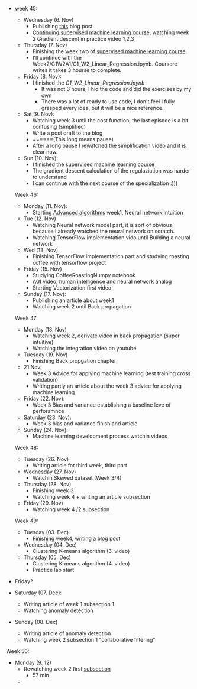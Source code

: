 * week 45:
  * Wednesday (6. Nov)
    * Publishing [this](https://zsvl.wordpress.com/2024/11/06/my-confusion-about-the-video-building-a-neural-network-from-scratch/) blog post
    * [Continuing supervised machine learning course](https://www.coursera.org/learn/machine-learning/lecture/10ZVv/choosing-the-learning-rate), watching week 2 Gradient descent in practice video 1,2,3
  * Thursday (7. Nov)
    * Finishing the week two of [supervised machine learning course](https://www.coursera.org/learn/machine-learning/lecture/10ZVv/choosing-the-learning-rate) 
    * I'll continue with the Week2/C1W2A1/C1_W2_Linear_Regression.ipynb. Coursere writes it takes 3 hourse to complete.
  * Friday (8. Nov):
    * I finished  the _C1_W2_Linear_Regression.ipynb_ 
      * It was not 3 hours, I hid the code and did the exercises by my own
      * There was a lot of ready to use code, I don't feel I fully grasped every idea, but it will be a nice reference.
  * Sat (9. Nov):
    * Watching week 3 until the cost function, the last episode is a bit confusing (simplified)
    * Write a post draft to the blog
    * ======(This long means pause)
    * After a long pause I rewatched the simplification video and it is clear now.
  * Sun (10. Nov):
    * I finished the supervised machine learning course
    * The gradient descent calculation of the regulaziation was harder to understand
    * I can continue with the next course of the specialization :)))
  
  Week 46:
  
  * Monday (11. Nov):
    * Starting [Advanced algorithms](https://www.coursera.org/learn/advanced-learning-algorithms/home/week/1) week1, Neural network intuition
  * Tue (12. Nov)
    * Watching Neural network model part, it is sort of obvious because I already watched the neural network on scratch.
    * Watching TensorFlow implementation vido until Building a neural network
  * Wed (13. Nov)
    * Finishing TensorFlow implementation part and studying roasting coffee with tensorflow project
  * Friday (15. Nov)
    * Studying CoffeeRoastingNumpy notebook
    * AGI video, human intelligence and neural network analog
    * Starting Vectorization first video 
  * Sunday (17. Nov):
    * Publishing an article about week1
    * Watching week 2 until Back propagation
  
  Week 47:
  
  * Monday (18. Nov)
    * Watching week 2, derivate video in back propagation (super intuitive)
    * Watching the integration video on youtube
  * Tuesday (19. Nov)
    * Finishing Back propgation chapter
  * 21 Nov:
    * Week 3 Advice for applying machine learning (test training cross validation)
    * Writing partly an article about the week 3 advice for applying machine learning
  * Friday (22. Nov):
    * Week 3 Bias and variance establishing a baseline leve of perforamnce
  * Saturday (23. Nov):
    * Week 3 bias and variance finish and article
  * Sunday (24. Nov):
    * Machine learning development process watchin videos
  
  Week 48:

  * Tuesday (26. Nov)
    * Writing article for third week, third part
  * Wednesday (27. Nov)
    * Watchin Skewed dataset (Week 3/4)
  * Thursday (28. Nov)
    * Finishing week 3
    * Watching week 4 + writing an article subsection
  * Friday (29. Nov)
    * Watching week 4 /2 subsection

  Week 49:

  * Tuesday (03. Dec)
    * Finishing week4, writing a blog post
  * Wednesday (04. Dec)
    * Clustering K-means algorithm (3. video)
  * Thursday (05. Dec)
    * Clustering K-means algorithm (4. video)
    * Practice lab start
* Friday?
* Saturday (07. Dec):
	* Writing article of week 1 subsection 1
	* Watching anomaly detection
* Sunday (08. Dec)
	* Writing article of anomaly detection
	* Watching week 2 subsection 1 "collaborative filtering"

Week 50:

* Monday (9. 12)
	* Rewatching week 2 first [subsection](https://www.coursera.org/learn/unsupervised-learning-recommenders-reinforcement-learning/lecture/e6AxK/binary-labels-favs-likes-and-clicks) 
		* 57 min
	* 